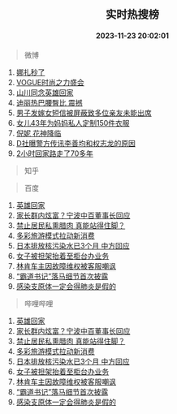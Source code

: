 <div align="center"><h2>实时热搜榜</h2><h4>2023-11-23 20:02:01</h4></div>

> 微博  

1. [娜扎秒了](https://s.weibo.com/weibo?q=%E5%A8%9C%E6%89%8E%E7%A7%92%E4%BA%86&t=31&band_rank=1&Refer=top)<br />
2. [VOGUE时尚之力盛会](https://s.weibo.com/weibo?q=VOGUE%E6%97%B6%E5%B0%9A%E4%B9%8B%E5%8A%9B%E7%9B%9B%E4%BC%9A&t=31&band_rank=2&Refer=top)<br />
3. [山川同念英雄回家](https://s.weibo.com/weibo?q=%23%E5%B1%B1%E5%B7%9D%E5%90%8C%E5%BF%B5%E8%8B%B1%E9%9B%84%E5%9B%9E%E5%AE%B6%23&t=31&band_rank=3&Refer=top)<br />
4. [迪丽热巴腰臀比 震撼](https://s.weibo.com/weibo?q=%E8%BF%AA%E4%B8%BD%E7%83%AD%E5%B7%B4%E8%85%B0%E8%87%80%E6%AF%94%20%E9%9C%87%E6%92%BC&t=31&band_rank=4&Refer=top)<br />
5. [男子发嫁女短信被屏蔽致多位亲友未能出席](https://s.weibo.com/weibo?q=%23%E7%94%B7%E5%AD%90%E5%8F%91%E5%AB%81%E5%A5%B3%E7%9F%AD%E4%BF%A1%E8%A2%AB%E5%B1%8F%E8%94%BD%E8%87%B4%E5%A4%9A%E4%BD%8D%E4%BA%B2%E5%8F%8B%E6%9C%AA%E8%83%BD%E5%87%BA%E5%B8%AD%23&t=31&band_rank=5&Refer=top)<br />
6. [女儿43年为妈妈私人定制150件衣服](https://s.weibo.com/weibo?q=%23%E5%A5%B3%E5%84%BF43%E5%B9%B4%E4%B8%BA%E5%A6%88%E5%A6%88%E7%A7%81%E4%BA%BA%E5%AE%9A%E5%88%B6150%E4%BB%B6%E8%A1%A3%E6%9C%8D%23&t=31&band_rank=6&Refer=top)<br />
7. [倪妮 花神降临](https://s.weibo.com/weibo?q=%E5%80%AA%E5%A6%AE%20%E8%8A%B1%E7%A5%9E%E9%99%8D%E4%B8%B4&t=31&band_rank=7&Refer=top)<br />
8. [D社曝警方传讯李善均和权志龙的原因](https://s.weibo.com/weibo?q=%23D%E7%A4%BE%E6%9B%9D%E8%AD%A6%E6%96%B9%E4%BC%A0%E8%AE%AF%E6%9D%8E%E5%96%84%E5%9D%87%E5%92%8C%E6%9D%83%E5%BF%97%E9%BE%99%E7%9A%84%E5%8E%9F%E5%9B%A0%23&t=31&band_rank=8&Refer=top)<br />
9. [2小时回家路走了70多年](https://s.weibo.com/weibo?q=%232%E5%B0%8F%E6%97%B6%E5%9B%9E%E5%AE%B6%E8%B7%AF%E8%B5%B0%E4%BA%8670%E5%A4%9A%E5%B9%B4%23&t=31&band_rank=9&Refer=top)<br />

> 知乎  


> 百度  

1. [英雄回家](https://www.baidu.com/s?wd=%E8%8B%B1%E9%9B%84%E5%9B%9E%E5%AE%B6&sa=fyb_news&rsv_dl=fyb_news)<br />
2. [家长群内炫富？宁波中百董事长回应](https://www.baidu.com/s?wd=%E5%AE%B6%E9%95%BF%E7%BE%A4%E5%86%85%E7%82%AB%E5%AF%8C%EF%BC%9F%E5%AE%81%E6%B3%A2%E4%B8%AD%E7%99%BE%E8%91%A3%E4%BA%8B%E9%95%BF%E5%9B%9E%E5%BA%94&sa=fyb_news&rsv_dl=fyb_news)<br />
3. [禁止居民私熏腊肉 真能站得住脚？](https://www.baidu.com/s?wd=%E7%A6%81%E6%AD%A2%E5%B1%85%E6%B0%91%E7%A7%81%E7%86%8F%E8%85%8A%E8%82%89+%E7%9C%9F%E8%83%BD%E7%AB%99%E5%BE%97%E4%BD%8F%E8%84%9A%EF%BC%9F&sa=fyb_news&rsv_dl=fyb_news)<br />
4. [多彩旅游模式拉动新消费](https://www.baidu.com/s?wd=%E5%A4%9A%E5%BD%A9%E6%97%85%E6%B8%B8%E6%A8%A1%E5%BC%8F%E6%8B%89%E5%8A%A8%E6%96%B0%E6%B6%88%E8%B4%B9&sa=fyb_news&rsv_dl=fyb_news)<br />
5. [日本排放核污染水已3个月 中方回应](https://www.baidu.com/s?wd=%E6%97%A5%E6%9C%AC%E6%8E%92%E6%94%BE%E6%A0%B8%E6%B1%A1%E6%9F%93%E6%B0%B4%E5%B7%B23%E4%B8%AA%E6%9C%88+%E4%B8%AD%E6%96%B9%E5%9B%9E%E5%BA%94&sa=fyb_news&rsv_dl=fyb_news)<br />
6. [女子被担架抬着至柜台办业务](https://www.baidu.com/s?wd=%E5%A5%B3%E5%AD%90%E8%A2%AB%E6%8B%85%E6%9E%B6%E6%8A%AC%E7%9D%80%E8%87%B3%E6%9F%9C%E5%8F%B0%E5%8A%9E%E4%B8%9A%E5%8A%A1&sa=fyb_news&rsv_dl=fyb_news)<br />
7. [林肯车主因故障维权被客服嘲讽](https://www.baidu.com/s?wd=%E6%9E%97%E8%82%AF%E8%BD%A6%E4%B8%BB%E5%9B%A0%E6%95%85%E9%9A%9C%E7%BB%B4%E6%9D%83%E8%A2%AB%E5%AE%A2%E6%9C%8D%E5%98%B2%E8%AE%BD&sa=fyb_news&rsv_dl=fyb_news)<br />
8. [“霸道书记”落马细节首次披露](https://www.baidu.com/s?wd=%E2%80%9C%E9%9C%B8%E9%81%93%E4%B9%A6%E8%AE%B0%E2%80%9D%E8%90%BD%E9%A9%AC%E7%BB%86%E8%8A%82%E9%A6%96%E6%AC%A1%E6%8A%AB%E9%9C%B2&sa=fyb_news&rsv_dl=fyb_news)<br />
9. [感染支原体一定会得肺炎是假的](https://www.baidu.com/s?wd=%E6%84%9F%E6%9F%93%E6%94%AF%E5%8E%9F%E4%BD%93%E4%B8%80%E5%AE%9A%E4%BC%9A%E5%BE%97%E8%82%BA%E7%82%8E%E6%98%AF%E5%81%87%E7%9A%84&sa=fyb_news&rsv_dl=fyb_news)<br />

> 哔哩哔哩  

1. [英雄回家](https://www.baidu.com/s?wd=%E8%8B%B1%E9%9B%84%E5%9B%9E%E5%AE%B6&sa=fyb_news&rsv_dl=fyb_news)<br />
2. [家长群内炫富？宁波中百董事长回应](https://www.baidu.com/s?wd=%E5%AE%B6%E9%95%BF%E7%BE%A4%E5%86%85%E7%82%AB%E5%AF%8C%EF%BC%9F%E5%AE%81%E6%B3%A2%E4%B8%AD%E7%99%BE%E8%91%A3%E4%BA%8B%E9%95%BF%E5%9B%9E%E5%BA%94&sa=fyb_news&rsv_dl=fyb_news)<br />
3. [禁止居民私熏腊肉 真能站得住脚？](https://www.baidu.com/s?wd=%E7%A6%81%E6%AD%A2%E5%B1%85%E6%B0%91%E7%A7%81%E7%86%8F%E8%85%8A%E8%82%89+%E7%9C%9F%E8%83%BD%E7%AB%99%E5%BE%97%E4%BD%8F%E8%84%9A%EF%BC%9F&sa=fyb_news&rsv_dl=fyb_news)<br />
4. [多彩旅游模式拉动新消费](https://www.baidu.com/s?wd=%E5%A4%9A%E5%BD%A9%E6%97%85%E6%B8%B8%E6%A8%A1%E5%BC%8F%E6%8B%89%E5%8A%A8%E6%96%B0%E6%B6%88%E8%B4%B9&sa=fyb_news&rsv_dl=fyb_news)<br />
5. [日本排放核污染水已3个月 中方回应](https://www.baidu.com/s?wd=%E6%97%A5%E6%9C%AC%E6%8E%92%E6%94%BE%E6%A0%B8%E6%B1%A1%E6%9F%93%E6%B0%B4%E5%B7%B23%E4%B8%AA%E6%9C%88+%E4%B8%AD%E6%96%B9%E5%9B%9E%E5%BA%94&sa=fyb_news&rsv_dl=fyb_news)<br />
6. [女子被担架抬着至柜台办业务](https://www.baidu.com/s?wd=%E5%A5%B3%E5%AD%90%E8%A2%AB%E6%8B%85%E6%9E%B6%E6%8A%AC%E7%9D%80%E8%87%B3%E6%9F%9C%E5%8F%B0%E5%8A%9E%E4%B8%9A%E5%8A%A1&sa=fyb_news&rsv_dl=fyb_news)<br />
7. [林肯车主因故障维权被客服嘲讽](https://www.baidu.com/s?wd=%E6%9E%97%E8%82%AF%E8%BD%A6%E4%B8%BB%E5%9B%A0%E6%95%85%E9%9A%9C%E7%BB%B4%E6%9D%83%E8%A2%AB%E5%AE%A2%E6%9C%8D%E5%98%B2%E8%AE%BD&sa=fyb_news&rsv_dl=fyb_news)<br />
8. [“霸道书记”落马细节首次披露](https://www.baidu.com/s?wd=%E2%80%9C%E9%9C%B8%E9%81%93%E4%B9%A6%E8%AE%B0%E2%80%9D%E8%90%BD%E9%A9%AC%E7%BB%86%E8%8A%82%E9%A6%96%E6%AC%A1%E6%8A%AB%E9%9C%B2&sa=fyb_news&rsv_dl=fyb_news)<br />
9. [感染支原体一定会得肺炎是假的](https://www.baidu.com/s?wd=%E6%84%9F%E6%9F%93%E6%94%AF%E5%8E%9F%E4%BD%93%E4%B8%80%E5%AE%9A%E4%BC%9A%E5%BE%97%E8%82%BA%E7%82%8E%E6%98%AF%E5%81%87%E7%9A%84&sa=fyb_news&rsv_dl=fyb_news)<br />
